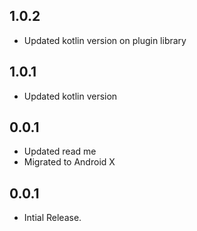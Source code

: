 ## 1.0.2

* Updated kotlin version on plugin library

## 1.0.1

* Updated kotlin version

## 0.0.1

* Updated read me
* Migrated to Android X

## 0.0.1

* Intial Release.
